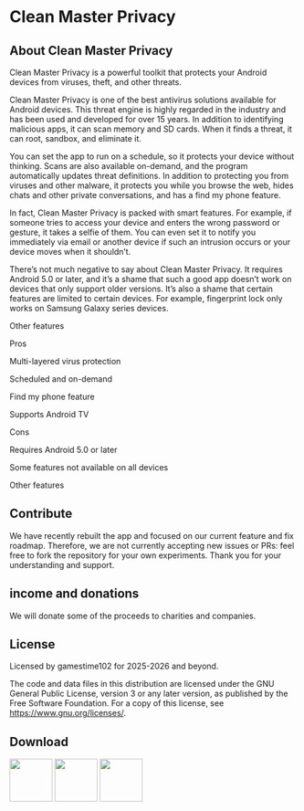 # Clean Master Privacy

About Clean Master Privacy
--------------------------
Clean Master Privacy is a powerful toolkit that protects your Android devices from viruses, theft, and other threats.

Clean Master Privacy is one of the best antivirus solutions available for Android devices. This threat engine is highly regarded in the industry and has been used and developed for over 15 years. In addition to identifying malicious apps, it can scan memory and SD cards. When it finds a threat, it can root, sandbox, and eliminate it.

You can set the app to run on a schedule, so it protects your device without thinking. Scans are also available on-demand, and the program automatically updates threat definitions. In addition to protecting you from viruses and other malware, it protects you while you browse the web, hides chats and other private conversations, and has a find my phone feature.

In fact, Clean Master Privacy is packed with smart features. For example, if someone tries to access your device and enters the wrong password or gesture, it takes a selfie of them. You can even set it to notify you immediately via email or another device if such an intrusion occurs or your device moves when it shouldn’t.

There’s not much negative to say about Clean Master Privacy. It requires Android 5.0 or later, and it’s a shame that such a good app doesn’t work on devices that only support older versions. It’s also a shame that certain features are limited to certain devices. For example, fingerprint lock only works on Samsung Galaxy series devices.

Other features

Pros

Multi-layered virus protection

Scheduled and on-demand

Find my phone feature

Supports Android TV

Cons

Requires Android 5.0 or later

Some features not available on all devices

Other features

Contribute
----------
We have recently rebuilt the app and focused on our current feature and fix roadmap. Therefore, we are not currently accepting new issues or PRs: feel free to fork the repository for your own experiments. Thank you for your understanding and support.

income and donations
--------------------
We will donate some of the proceeds to charities and companies.

License
-------
Licensed by gamestime102 for 2025-2026 and beyond.

The code and data files in this distribution are licensed under the GNU General Public License, version 3 or any later version, as published by the Free Software Foundation. For a copy of this license, see https://www.gnu.org/licenses/.

Download
--------
<img src="https://camo.githubusercontent.com/1c498046b5901ad8edbda2642aac002794df0c6f17aac9787f648bf776912914/68747470733a2f2f706c61792e676f6f676c652e636f6d2f696e746c2f656e5f75732f6261646765732f696d616765732f67656e657269632f656e5f62616467655f7765625f67656e657269632e706e67" height="75"> <img src="https://fdroid.gitlab.io/artwork/badge/get-it-on.png" height="75"> <img src="https://camo.githubusercontent.com/4ee6a99ce27de78bfc865ad3c266a2dddd8d0c35bccfccfcbdce85ca1a6864fd/68747470733a2f2f692e706f7374696d672e63632f6b58666279576a4c2f6765742d69742d6f6e2d6769746875622e706e67" height="75">

